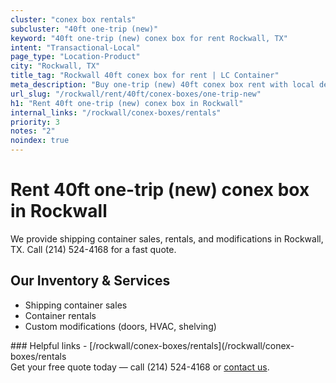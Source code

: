```yaml
---
cluster: "conex box rentals"
subcluster: "40ft one-trip (new)"
keyword: "40ft one-trip (new) conex box for rent Rockwall, TX"
intent: "Transactional-Local"
page_type: "Location-Product"
city: "Rockwall, TX"
title_tag: "Rockwall 40ft conex box for rent | LC Container"
meta_description: "Buy one-trip (new) 40ft conex box rent with local delivery in Rockwall, TX. LC Container — local Since 2003. Request a fast quote today."
url_slug: "/rockwall/rent/40ft/conex-boxes/one-trip-new"
h1: "Rent 40ft one-trip (new) conex box in Rockwall"
internal_links: "/rockwall/conex-boxes/rentals"
priority: 3
notes: "2"
noindex: true
---
```


# Rent 40ft one-trip (new) conex box in Rockwall

We provide shipping container sales, rentals, and modifications in Rockwall, TX. Call (214) 524-4168 for a fast quote.

## Our Inventory & Services
- Shipping container sales
- Container rentals
- Custom modifications (doors, HVAC, shelving)

<div data-section="internal-links">
### Helpful links
- [/rockwall/conex-boxes/rentals](/rockwall/conex-boxes/rentals
</div>

<div data-section="cta">
Get your free quote today — call (214) 524-4168 or <a href="/contact">contact us</a>.
</div>

<script type="application/ld+json">{"@context":"https://schema.org","@type":"FAQPage","mainEntity":[{"@type":"Question","name":"How much does delivery cost in Rockwall, TX?","acceptedAnswer":{"@type":"Answer","text":"Delivery costs vary by distance and container size. Most deliveries in Rockwall, TX range from $150-$300. Call (214) 524-4168 for an exact quote based on your specific location."}},{"@type":"Question","name":"Do you offer financing or payment plans?","acceptedAnswer":{"@type":"Answer","text":"We accept major credit cards, checks, and can discuss commercial terms for bulk purchases. Call (214) 524-4168 to discuss options."}},{"@type":"Question","name":"Can you customize containers in Rockwall, TX?","acceptedAnswer":{"@type":"Answer","text":"Yes — we perform modifications like doors, HVAC, insulation, and shelving. Request a custom quote at (214) 524-4168 or via our contact form."}}]}</script>

